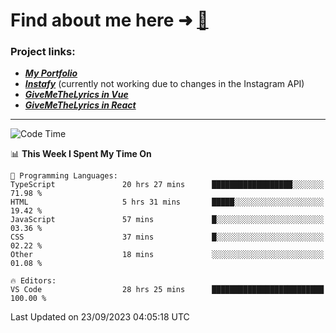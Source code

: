 # Find about me here ➜ [🧑](https://pauabella.dev)

### Project links:
- ***[My Portfolio](https://pauabella.dev)***
- ***[Instafy](https://instafy.me)*** (currently not working due to changes in the Instagram API)
- ***[GiveMeTheLyrics in Vue](https://lyrics.pauabella.dev)***
- ***[GiveMeTheLyrics in React](https://pauabella.dev/GiveMeTheLyrics)***

---
<!--START_SECTION:waka-->
![Code Time](http://img.shields.io/badge/Code%20Time-2%2C483%20hrs%2011%20mins-blue)

📊 **This Week I Spent My Time On** 

```text
💬 Programming Languages: 
TypeScript               20 hrs 27 mins      ██████████████████░░░░░░░   71.98 % 
HTML                     5 hrs 31 mins       █████░░░░░░░░░░░░░░░░░░░░   19.42 % 
JavaScript               57 mins             █░░░░░░░░░░░░░░░░░░░░░░░░   03.36 % 
CSS                      37 mins             █░░░░░░░░░░░░░░░░░░░░░░░░   02.22 % 
Other                    18 mins             ░░░░░░░░░░░░░░░░░░░░░░░░░   01.08 % 

🔥 Editors: 
VS Code                  28 hrs 25 mins      █████████████████████████   100.00 % 
```


 Last Updated on 23/09/2023 04:05:18 UTC
<!--END_SECTION:waka-->

